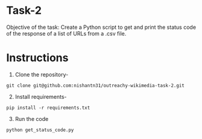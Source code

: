 # Task-2


Objective of the task: Create a Python script to get and print the status code of the response of a list of URLs from a .csv file.

# Instructions

1. Clone the repository-
```
git clone git@github.com:nishantn31/outreachy-wikimedia-task-2.git
```
2. Install requirements-
```
pip install -r requirements.txt
```
3. Run the code
```
python get_status_code.py
```